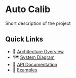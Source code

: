 
# Auto Calib

Short description of the project

## Quick Links
- 🧭 [Architecture Overview](architecture/overview.md)
- 🗺️ [System Diagram](architecture/overview.md)
- 🔌 [API Documentation](api/README.md)
- 🧪 [Examples](examples/README.md)
